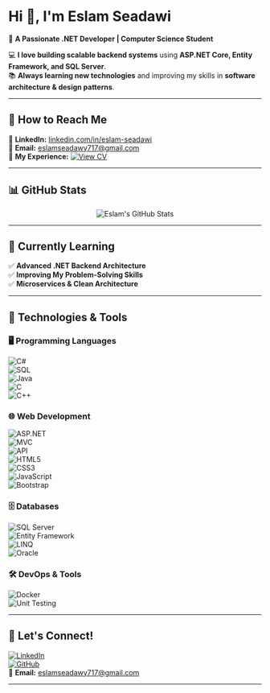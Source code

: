 # **Hi 👋, I'm Eslam Seadawi**  

🚀 **A Passionate .NET Developer | Computer Science Student**  

💻 **I love building scalable backend systems** using **ASP.NET Core, Entity Framework, and SQL Server**.  
📚 **Always learning new technologies** and improving my skills in **software architecture & design patterns**.  

---

## 📧 **How to Reach Me**  
🔗 **LinkedIn:** [linkedin.com/in/eslam-seadawi](https://www.linkedin.com/in/eslam-seadawi/)  
📩 **Email:** eslamseadawy717@gmail.com  
📄 **My Experience:** [![View CV](https://img.shields.io/badge/View%20CV-4285F4?style=flat&logo=google-drive&logoColor=white)](https://drive.google.com/file/d/1GY2_TyQUNEn4UYqXcWOX3L9t-ofrbD_5/view?usp=drive_link)  

---

## 📊 **GitHub Stats**  
<p align="center">  
  <img src="https://github-readme-stats.vercel.app/api?username=eslams3dawi&show_icons=true&theme=dark" alt="Eslam's GitHub Stats">  
</p>  

---

## 🎯 **Currently Learning**  
✅ **Advanced .NET Backend Architecture**  
✅ **Improving My Problem-Solving Skills**  
✅ **Microservices & Clean Architecture**  

---

## 💪 **Technologies & Tools**  

### 🖥️ **Programming Languages**  
![C#](https://img.shields.io/badge/C%23-239120?style=flat&logo=c-sharp&logoColor=white)  
![SQL](https://img.shields.io/badge/SQL-CC2927?style=flat&logo=microsoft-sql-server&logoColor=white)  
![Java](https://img.shields.io/badge/Java-007396?style=flat&logo=java&logoColor=white)  
![C](https://img.shields.io/badge/C-00599C?style=flat&logo=c&logoColor=white)  
![C++](https://img.shields.io/badge/C++-00599C?style=flat&logo=c%2B%2B&logoColor=white)  

### 🌐 **Web Development**  
![ASP.NET](https://img.shields.io/badge/ASP.NET-5C2D91?style=flat&logo=dotnet&logoColor=white)  
![MVC](https://img.shields.io/badge/MVC-007396?style=flat)  
![API](https://img.shields.io/badge/API-02569B?style=flat)  
![HTML5](https://img.shields.io/badge/HTML5-E34F26?style=flat&logo=html5&logoColor=white)  
![CSS3](https://img.shields.io/badge/CSS3-1572B6?style=flat&logo=css3&logoColor=white)  
![JavaScript](https://img.shields.io/badge/JavaScript-F7DF1E?style=flat&logo=javascript&logoColor=black)  
![Bootstrap](https://img.shields.io/badge/Bootstrap-7952B3?style=flat&logo=bootstrap&logoColor=white)  

### 🗄️ **Databases**  
![SQL Server](https://img.shields.io/badge/SQL_Server-CC2927?style=flat&logo=microsoft-sql-server&logoColor=white)  
![Entity Framework](https://img.shields.io/badge/Entity_Framework-512BD4?style=flat&logo=dotnet&logoColor=white)  
![LINQ](https://img.shields.io/badge/LINQ-512BD4?style=flat)  
![Oracle](https://img.shields.io/badge/Oracle-F80000?style=flat&logo=oracle&logoColor=white)  

### 🛠️ **DevOps & Tools**  
![Docker](https://img.shields.io/badge/Docker-2496ED?style=flat&logo=docker&logoColor=white)  
![Unit Testing](https://img.shields.io/badge/Unit_Testing-6DB33F?style=flat)  

---

## 🤝 **Let's Connect!**  
[![LinkedIn](https://img.shields.io/badge/LinkedIn-blue?style=flat&logo=linkedin&logoColor=white)](https://www.linkedin.com/in/eslam-seadawi/)  
[![GitHub](https://img.shields.io/badge/GitHub-black?style=flat&logo=github&logoColor=white)](https://github.com/eslams3dawi)  
📩 **Email:** eslamseadawy717@gmail.com  

---

